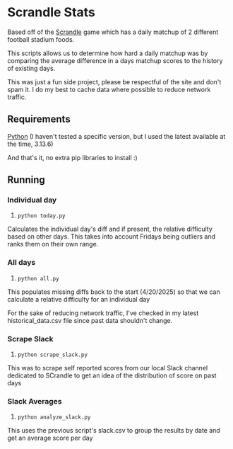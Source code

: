 # Scrandle Stats
Based off of the [Scrandle](https://scrandle.com/) game which has a daily matchup of 2 different football stadium foods.

This scripts allows us to determine how hard a daily matchup was by comparing the average difference in a days matchup scores to the history of existing days.

This was just a fun side project, please be respectful of the site and don't spam it. I do my best to cache data where possible to reduce network traffic.

## Requirements
[Python](https://www.python.org/) (I haven't tested a specific version, but I used the latest available at the time, 3.13.6)

And that's it, no extra pip libraries to install :)

## Running
### Individual day
1. `python today.py`

Calculates the individual day's diff and if present, the relative difficulty based on other days. This takes into account Fridays being outliers and ranks them on their own range.

### All days
1. `python all.py`

This populates missing diffs back to the start (4/20/2025) so that we can calculate a relative difficulty for an individual day

For the sake of reducing network traffic, I've checked in my latest historical_data.csv file since past data shouldn't change.

### Scrape Slack
1. `python scrape_slack.py`

This was to scrape self reported scores from our local Slack channel dedicated to SCrandle to get an idea of the distribution of score on past days

### Slack Averages
1. `python analyze_slack.py`

This uses the previous script's slack.csv to group the results by date and get an average score per day
